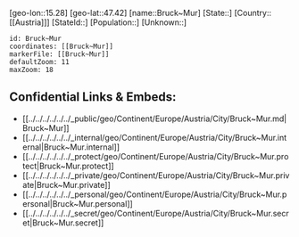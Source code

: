 ﻿---
location: [47.42,15.28]
mapzoom: [7,12] 
mapmarker: city 
type: City
tags:
- geo/City


SpocWebEntityId: 29371
isDeleted: false
confidential: public

---
[geo-lon::15.28]
[geo-lat::47.42]
[name::Bruck~Mur]
[State::]
[Country::[[Austria]]]
[StateId::]
[Population::]
[Unknown::]


```leaflet
id: Bruck~Mur
coordinates: [[Bruck~Mur]]
markerFile: [[Bruck~Mur]]
defaultZoom: 11 
maxZoom: 18
```


## Confidential Links & Embeds: 
- [[../../../../../../_public/geo/Continent/Europe/Austria/City/Bruck~Mur.md|Bruck~Mur]] 
- [[../../../../../../_internal/geo/Continent/Europe/Austria/City/Bruck~Mur.internal|Bruck~Mur.internal]] 
- [[../../../../../../_protect/geo/Continent/Europe/Austria/City/Bruck~Mur.protect|Bruck~Mur.protect]] 
- [[../../../../../../_private/geo/Continent/Europe/Austria/City/Bruck~Mur.private|Bruck~Mur.private]] 
- [[../../../../../../_personal/geo/Continent/Europe/Austria/City/Bruck~Mur.personal|Bruck~Mur.personal]] 
- [[../../../../../../_secret/geo/Continent/Europe/Austria/City/Bruck~Mur.secret|Bruck~Mur.secret]] 
